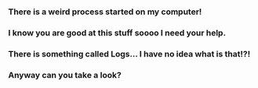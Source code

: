 ### There is a weird process started on my computer!
### I know you are good at this stuff soooo I need your help.
### There is something called Logs... I have no idea what is that!?! 
### Anyway can you take a look?
